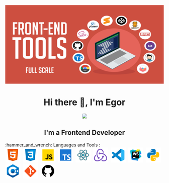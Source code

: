 
<div id="cover" align="center">
  <img src="https://github.com/NubloEg/NubloEg/blob/main/header.png" width="850" height="250"/>
</div>
<div id="header" align="center">
  <h1>Hi there 👋, I'm Egor</h1>
  <img src="https://cdn.dribbble.com/users/14374/screenshots/3153764/junior.gif" width="250" style="border-radius: 50% 20% / 10% 40%;"/>
  <h2>I'm а Frontend Developer</h2>
</div>
:hammer_and_wrench: Languages and Tools :
<div>
  <img src="./icons/icons8-html-5-48.png" title="HTML" alt="HTML" width="48" height="48"/>&nbsp;
  <img src="./icons/icons8-css3-48.png" title="CSS" alt="CSS" width="48" height="48"/>&nbsp;
  <img src="./icons/icons8-javascript-48.png" title="javascript" alt="javascript" width="48" height="48"/>&nbsp;
  <img src="./icons/icons8-typescript-48.png" title="typescript" alt="typescript" width="48" height="48"/>&nbsp;
  <img src="./icons/icons8-react-100.png" title="React" alt="React" width="48" height="48"/>&nbsp;
  <img src="./icons/icons8-redux-48.png" title="Redux" alt="Redux" width="48" height="48"/>&nbsp;
  <img src="./icons/icons8-visual-studio-code-2019-48.png" title="vscode" alt="vscode" width="48" height="48"/>&nbsp;
  <img src="./icons/icons8-webstorm-48.png" title="webstorme" alt="webstorme" width="48" height="48"/>&nbsp;
  <img src="./icons/icons8-python-48.png" title="python" alt="python" width="48" height="48"/>&nbsp;
  <img src="./icons/icons8-c++-48.png" title="c++" alt="c++" width="48" height="48"/>&nbsp;
  <img src="./icons/icons8-git-48.png" title="git" alt="git" width="48" height="48"/>&nbsp;
  <img src="./icons/icons8-github-48.png" title="github" alt="github" width="48" height="48"/>&nbsp;
 
</div>

